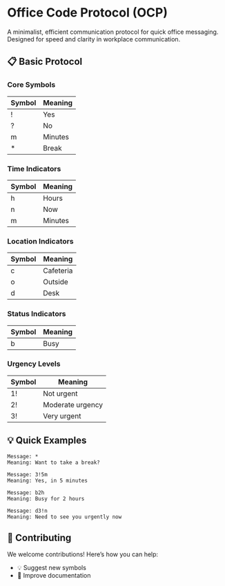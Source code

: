 # Office Code Protocol (OCP)

A minimalist, efficient communication protocol for quick office messaging. Designed for speed and clarity in workplace communication.

## 📋 Basic Protocol

### Core Symbols
| Symbol | Meaning |
|--------|---------|
| ! | Yes |
| ? | No |
| m | Minutes |
| * | Break |

### Time Indicators
| Symbol | Meaning |
|--------|---------|
| h | Hours |
| n | Now |
| m | Minutes |

### Location Indicators
| Symbol | Meaning |
|--------|---------|
| c | Cafeteria |
| o | Outside |
| d | Desk |

### Status Indicators
| Symbol | Meaning |
|--------|---------|
| b | Busy |

### Urgency Levels
| Symbol | Meaning |
|--------|---------|
| 1! | Not urgent |
| 2! | Moderate urgency |
| 3! | Very urgent |

## 💡 Quick Examples

```plaintext
Message: *
Meaning: Want to take a break?

Message: 3!5m
Meaning: Yes, in 5 minutes

Message: b2h
Meaning: Busy for 2 hours

Message: d3!n
Meaning: Need to see you urgently now
```

## 🤝 Contributing

We welcome contributions! Here’s how you can help:

- 💡 Suggest new symbols
- 📝 Improve documentation
